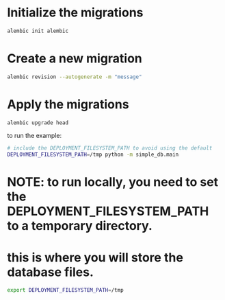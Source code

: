 # Initialize the migrations
```bash
alembic init alembic
```

# Create a new migration
```bash
alembic revision --autogenerate -m "message"
```

# Apply the migrations
```bash
alembic upgrade head
```

to run the example:
```bash
# include the DEPLOYMENT_FILESYSTEM_PATH to avoid using the default
DEPLOYMENT_FILESYSTEM_PATH=/tmp python -m simple_db.main
```


# NOTE: to run locally, you need to set the DEPLOYMENT_FILESYSTEM_PATH to a temporary directory.
#       this is where you will store the database files.
```bash
export DEPLOYMENT_FILESYSTEM_PATH=/tmp
```
